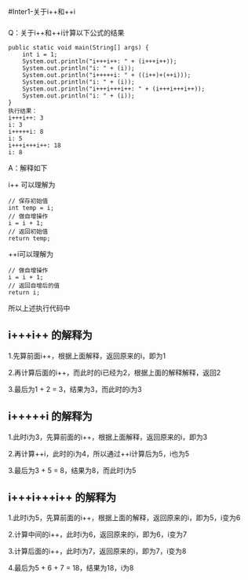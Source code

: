 #Inter1-关于i++和++i


###
Q：关于i++和++i计算以下公式的结果

```
public static void main(String[] args) {
    int i = 1;
    System.out.println("i+++i++: " + (i+++i++));
    System.out.println("i: " + (i));
    System.out.println("i+++++i: " + ((i++)+(++i)));
    System.out.println("i: " + (i));
    System.out.println("i+++i+++i++: " + (i+++i+++i++));
    System.out.println("i: " + (i));
}
执行结果：
i+++i++: 3
i: 3
i+++++i: 8
i: 5
i+++i+++i++: 18
i: 8
```
A：解释如下

i++ 可以理解为
```
// 保存初始值
int temp = i;
// 做自增操作
i = i + 1;
// 返回初始值
return temp;
```

++i可以理解为
```
// 做自增操作
i = i + 1;
// 返回自增后的值
return i;
```

所以上述执行代码中

i+++i++ 的解释为
----------------
1.先算前面i++，根据上面解释，返回原来的i，即为1

2.再计算后面的i++，而此时的i已经为2，根据上面的解释解释，返回2

3.最后为1 + 2 = 3，结果为3，而此时的i为3


i+++++i 的解释为
----------------
1.此时i为3，先算前面的i++，根据上面解释，返回原来的i，即为3

2.再计算++i，此时的i为4，所以通过++i计算后为5，i也为5

3.最后为3 + 5 = 8，结果为8，而此时i为5


i+++i+++i++ 的解释为
----------------
1.此时i为5，先算前面的i++，根据上面的解释，返回原来的i，即为5，i变为6

2.计算中间的i++，此时i为6，返回原来的i，即为6，i变为7

3.计算后面的i++，此时i为7，返回原来的i，即为7，i变为8

4.最后为5 + 6 + 7 = 18，结果为18，i为8

